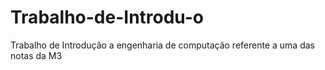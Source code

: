 # Trabalho-de-Introdu-o
Trabalho de Introdução a engenharia de computação referente a uma das notas da M3
